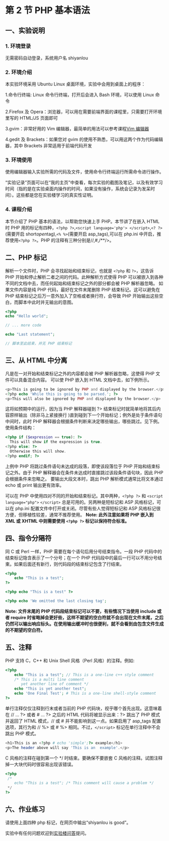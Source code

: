 # 第 2 节 PHP 基本语法

## 一、实验说明

### 1\. 环境登录

无需密码自动登录，系统用户名 shiyanlou

### 2\. 环境介绍

本实验环境采用 Ubuntu Linux 桌面环境，实验中会用到桌面上的程序：

1.命令行终端: Linux 命令行终端，打开后会进入 Bash 环境，可以使用 Linux 命令

2.Firefox 及 Opera：浏览器，可以用在需要前端界面的课程里，只需要打开环境里写的 HTML/JS 页面即可

3.gvim：非常好用的 Vim 编辑器，最简单的用法可以参考课程[Vim 编辑器](http://www.shiyanlou.com/courses/2)

4.gedit 及 Brackets：如果您对 gvim 的使用不熟悉，可以用这两个作为代码编辑器，其中 Brackets 非常适用于前端代码开发

### 3\. 环境使用

使用编辑器输入实验所需的代码及文件，使用命令行终端运行所需命令进行操作。

“实验记录”页面可以在“我的主页”中查看，每次实验的截图及笔记，以及有效学习时间（指的是在实验桌面内操作的时间，如果没有操作，系统会记录为发呆时间）。这些都是您在实验楼学习的真实性证明。

### 4\. 课程介绍

本节介绍了 PHP 基本的语法，以帮助您快速上手 PHP。本节讲了在嵌入 HTML 时 PHP 用的标记有四种，`<?php ?>`,`<script language='php'> </script>`,`<? ?>`(需要开启 short*open*tag),`<% %>`(需要开启 asp_tags),可以在 php.ini 中开启，推荐使用`<?php ?>`。PHP 的注释有三种分别是//,#,/**/>。

## 二、PHP 标记

解析一个文件时，PHP 会寻找起始和结束标记，也就是 `<?php` 和 `?>`，这告诉 PHP 开始和停止解析二者之间的代码。此种解析方式使得 PHP 可以被嵌入到各种不同的文档中去，而任何起始和结束标记之外的部分都会被 PHP 解析器忽略。 如果文件内容是纯 PHP 代码，最好在文件末尾删除 PHP 结束标记。这可以避免在 PHP 结束标记之后万一意外加入了空格或者换行符，会导致 PHP 开始输出这些空白，而脚本中此时并无输出的意图。

```php
<?php
echo "Hello world";

// ... more code

echo "Last statement";

// 脚本至此结束，并无 PHP 结束标记 
```

## 三、从 HTML 中分离

凡是在一对开始和结束标记之外的内容都会被 PHP 解析器忽略，这使得 PHP 文件可以具备混合内容。 可以使 PHP 嵌入到 HTML 文档中去，如下例所示。

```php
<p>This is going to be ignored by PHP and displayed by the browser.</p>
<?php echo 'While this is going to be parsed.'; ?>
<p>This will also be ignored by PHP and displayed by the browser.</p> 
```

这将如预期中的运行，因为当 PHP 解释器碰到 ?> 结束标记时就简单地将其后内容原样输出（除非马上紧接换行 )直到碰到下一个开始标记；例外是处于条件语句中间时，此时 PHP 解释器会根据条件判断来决定哪些输出，哪些跳过。见下例。 使用条件结构：

```php
<?php if ($expression == true): ?>
  This will show if the expression is true.
<?php else: ?>
  Otherwise this will show.
<?php endif; ?> 
```

上例中 PHP 将跳过条件语句未达成的段落，即使该段落位于 PHP 开始和结束标记之外。由于 PHP 解释器会在条件未达成时直接跳过该段条件语句块，因此 PHP 会根据条件来忽略之。 要输出大段文本时，跳出 PHP 解析模式通常比将文本通过 echo 或 print 输出更有效率。

可以在 PHP 中使用四对不同的开始和结束标记。其中两种，`<?php ?>` 和 `<script language="php">` `</script>` 总是可用的。另两种是短标记和 ASP 风格标记，可以在 php.ini 配置文件中打开或关闭。尽管有些人觉得短标记和 ASP 风格标记很方便，但移植性较差，通常不推荐使用。 **Note: 此外注意如果将 PHP 嵌入到 XML 或 XHTML 中则需要使用 `<?php ?>` 标记以保持符合标准。**

## 四、指令分隔符

同 C 或 Perl 一样，PHP 需要在每个语句后用分号结束指令。一段 PHP 代码中的结束标记隐含表示了一个分号；在一个 PHP 代码段中的最后一行可以不用分号结束。如果后面还有新行，则代码段的结束标记包含了行结束。

```php
<?php
    echo "This is a test";
?>

<?php echo "This is a test" ?>

<?php echo 'We omitted the last closing tag'; 
```

**Note: 文件末尾的 PHP 代码段结束标记可以不要，有些情况下当使用 include 或者 require 时省略掉会更好些，这样不期望的空白符就不会出现在文件末尾，之后仍然可以输出响应标头。在使用输出缓冲时也很便利，就不会看到由包含文件生成的不期望的空白符。**

## 五、注释

PHP 支持 C，C++ 和 Unix Shell 风格（Perl 风格）的注释。例如:

```php
<?php
    echo "This is a test"; // This is a one-line c++ style comment
    /* This is a multi line comment
       yet another line of comment */
    echo "This is yet another test";
    echo 'One Final Test'; # This is a one-line shell-style comment
?> 
```

单行注释仅仅注释到行末或者当前的 PHP 代码块，视乎哪个首先出现。这意味着在 // ... ?> 或者 # ... ?> 之后的 HTML 代码将被显示出来：?> 跳出了 PHP 模式并返回了 HTML 模式，// 或 # 并不能影响到这一点。如果启用了 asp_tags 配置选项，其行为和 // %> 或 # %> 相同。不过，`</script>` 标记在单行注释中不会跳出 PHP 模式。

```php
<h1>This is an <?php # echo 'simple';?> example</h1>
<p>The header above will say 'This is an  example'.</p> 
```

C 风格的注释在碰到第一个 */ 时结束。要确保不要嵌套 C 风格的注释。试图注释掉一大块代码时很容易出现该错误。

```php
<?php
 /*
    echo "This is a test"; /* This comment will cause a problem */
 */
?> 
```

## 六、作业练习

请使用上面四种 php 标记，在网页中输出“shiyanlou is good”。

实验中有任何问题欢迎到[实验楼问答](http://www.shiyanlou.com/questions)提问。